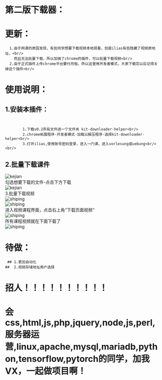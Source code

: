 # 第二版下载器：<br/>
# 更新：<br/>
      1.由于网课的原因发现，有些同学想要下载视频本地观看，但是ilias有些隐藏了视频原地址，<br/>
        而且无法批量下载，所以加强了chrome的插件，可以批量下载视频<br/>
      2.由于正式插件上传chrome平台要付月租，所以这里用开发者模式，大家下载完以后记得关掉这个插件<br/>
      
# 使用说明：<br/>
## 1.安装本插件：<br/><br/>
            1.下载v0.2所有文件进一个文件夹 kit-downloader-helper<br/>
            2.chrome拓展程序-开发者模式-加载以解压程序-选择kit-downloader-helper<br/>
            3.打开ilias,使用账号密码登录，进入一门课，进入vorlesung或uebung<br/><br/>
## 2.批量下载课件<br/>
![kejian](https://github.com/niemand-01/kit-downloader-helper/blob/master/1.png)<br/>
      勾选想要下载的文件-点击下方下载<br/>
      ![kejian](https://github.com/niemand-01/kit-downloader-helper/raw/master/2.png)<br/>
      3.批量下载视频<br/>
      ![shiping](https://github.com/niemand-01/kit-downloader-helper/blob/master/v0.2/pics/3.png)<br/>
      ![shiping](https://github.com/niemand-01/kit-downloader-helper/blob/master/v0.2/pics/4.png)<br/>
      进入视频课程界面，点击右上角“下载页面视频“<br/>
      ![shiping](https://github.com/niemand-01/kit-downloader-helper/blob/master/v0.2/pics/5.png)<br/>
      所有课程视频就在下面下载了<br/>
      ![shiping](https://github.com/niemand-01/kit-downloader-helper/blob/master/v0.2/pics/6.png)<br/>
      
      
 # 待做：
     ## 1.更加自动化
    ##  2.视频存储地址用户选择
      
      
 #  招人！！！！！！！！！！
 #  会css,html,js,php,jquery,node,js,perl,服务器运营,linux,apache,mysql,mariadb,python,tensorflow,pytorch的同学，加我VX，一起做项目啊！
 
